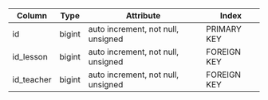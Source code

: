 | Column     | Type   | Attribute                          | Index       |
| ---------- | ------ | ---------------------------------- | ----------- |
| id         | bigint | auto increment, not null, unsigned | PRIMARY KEY |
| id_lesson  | bigint | auto increment, not null, unsigned | FOREIGN KEY |
| id_teacher | bigint | auto increment, not null, unsigned | FOREIGN KEY |
